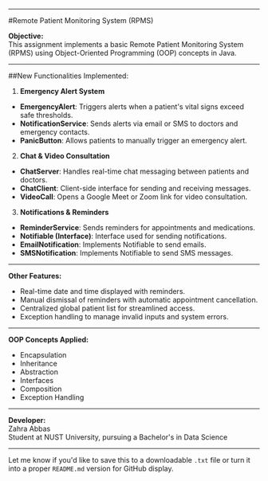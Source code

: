 
---

#Remote Patient Monitoring System (RPMS)

**Objective:**  
This assignment implements a basic Remote Patient Monitoring System (RPMS) using Object-Oriented Programming (OOP) concepts in Java.

---

##New Functionalities Implemented:

1. **Emergency Alert System**  
- **EmergencyAlert**: Triggers alerts when a patient's vital signs exceed safe thresholds.  
- **NotificationService**: Sends alerts via email or SMS to doctors and emergency contacts.  
- **PanicButton**: Allows patients to manually trigger an emergency alert.

2. **Chat & Video Consultation**  
- **ChatServer**: Handles real-time chat messaging between patients and doctors.  
- **ChatClient**: Client-side interface for sending and receiving messages.  
- **VideoCall**: Opens a Google Meet or Zoom link for video consultation.

3. **Notifications & Reminders**  
- **ReminderService**: Sends reminders for appointments and medications.  
- **Notifiable (Interface)**: Interface used for sending notifications.  
- **EmailNotification**: Implements Notifiable to send emails.  
- **SMSNotification**: Implements Notifiable to send SMS messages.

---

**Other Features:**  
- Real-time date and time displayed with reminders.  
- Manual dismissal of reminders with automatic appointment cancellation.  
- Centralized global patient list for streamlined access.  
- Exception handling to manage invalid inputs and system errors.

---

**OOP Concepts Applied:**  
- Encapsulation  
- Inheritance  
- Abstraction  
- Interfaces  
- Composition  
- Exception Handling

---

**Developer:**  
Zahra Abbas  
Student at NUST University, pursuing a Bachelor's in Data Science

---

Let me know if you'd like to save this to a downloadable `.txt` file or turn it into a proper `README.md` version for GitHub display.
